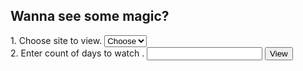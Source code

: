 ## Wanna see some magic?

<form id="fs-frm" name="survey-form" action="http://localhost:8080/FirstProject/testform" method="get">
    <label for="timely">1. Choose site to view.</label>
    <select name="site" id="site" required="">
      <option value="Choose" selected="" disabled="">Choose</option>
      <option value="1">tut.by</option>
      <option value="2">Agree</option>
      <option value="3">Neutral</option>
    </select>
    <br>
    <label for="timely">2. Enter count of days to watch .</label>
<input type="text" name="days" id="days" required="">
  <input type="submit" value="View">
</form>
